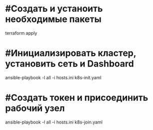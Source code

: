 #Создать и устаноить необходимые пакеты
======================
terraform apply

#Инициализировать кластер, установить сеть и Dashboard
=======================
ansible-playbook -l all -i hosts.ini k8s-init.yaml

#Создать токен и присоединить рабочий узел
=======================
ansible-playbook -l all -i hosts.ini k8s-join.yaml
